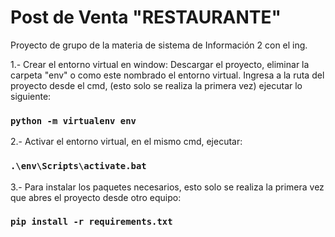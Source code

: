 # Post de Venta "RESTAURANTE"
Proyecto de grupo de la materia de sistema de Información 2 con el ing. 

1.- Crear el entorno virtual en window:
Descargar el proyecto, eliminar la carpeta "env" o como este nombrado el entorno virtual. 
Ingresa a la ruta del proyecto desde el cmd, (esto solo se realiza la primera vez) ejecutar lo siguiente:
### `python -m virtualenv env`

2.- Activar el entorno virtual, en el mismo cmd, ejecutar:
### `.\env\Scripts\activate.bat`

3.- Para instalar los paquetes necesarios, esto solo se realiza la primera vez que abres el proyecto desde otro equipo:
### `pip install -r requirements.txt`
